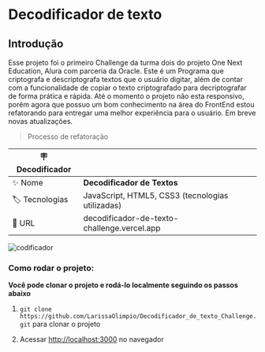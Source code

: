 # Decodificador de texto

## Introdução

Esse projeto foi o primeiro Challenge da turma dois do projeto One Next Education, Alura com parceria da Oracle. 
Este é um Programa que criptografa e descriptografa textos que o usuário digitar, além de contar com a funcionalidade de copiar o texto criptografado para decriptografar de forma prática e rápida.
Até o momento o projeto não esta responsivo, porém agora que possuo um bom conhecimento na área do FrontEnd estou refatorando para entregar uma melhor experiência para o usuário. Em breve novas atualizações.

> Processo de refatoração

| :placard: Decodificador |     |
| -------------  | --- |
| :sparkles: Nome        | **Decodificador de Textos**
| :label: Tecnologias | JavaScript, HTML5, CSS3 (tecnologias utilizadas)
| :rocket: URL         | decodificador-de-texto-challenge.vercel.app

![codificador](https://user-images.githubusercontent.com/50180854/200090307-f9036ae7-009e-4926-beb8-2bae65ca2943.png#vitrinedev)


### Como rodar o projeto:

**Você pode clonar o projeto e rodá-lo localmente seguindo os passos abaixo**

1. `git clone https://github.com/LarissaOlimpio/Decodificador_de_texto_Challenge.git` para clonar o projeto

2. Acessar [http://localhost:3000](http://localhost:3000) no navegador
